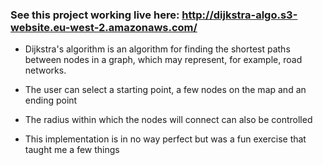 ### See this project working live here: http://dijkstra-algo.s3-website.eu-west-2.amazonaws.com/

 - Dijkstra's algorithm is an algorithm for finding the shortest paths between nodes in a graph, which may represent, for example, road networks.

 - The user can select a starting point, a few nodes on the map and an ending point

 - The radius within which the nodes will connect can also be controlled

 - This implementation is in no way perfect but was a fun exercise that taught me a few things
